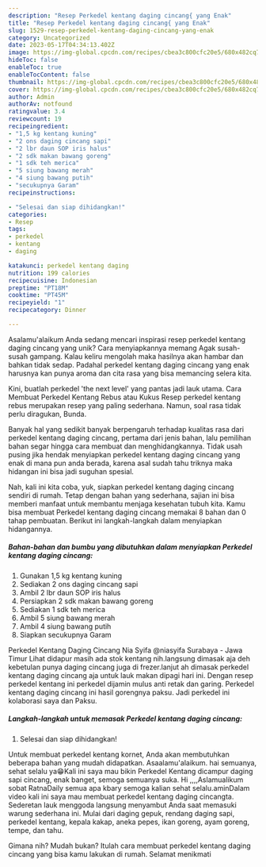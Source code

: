 ```yaml
---
description: "Resep Perkedel kentang daging cincang{ yang Enak"
title: "Resep Perkedel kentang daging cincang{ yang Enak"
slug: 1529-resep-perkedel-kentang-daging-cincang-yang-enak
category: Uncategorized
date: 2023-05-17T04:34:13.402Z
image: https://img-global.cpcdn.com/recipes/cbea3c800cfc20e5/680x482cq70/perkedel-kentang-daging-cincang-foto-resep-utama.jpg
hideToc: false
enableToc: true
enableTocContent: false
thumbnail: https://img-global.cpcdn.com/recipes/cbea3c800cfc20e5/680x482cq70/perkedel-kentang-daging-cincang-foto-resep-utama.jpg
cover: https://img-global.cpcdn.com/recipes/cbea3c800cfc20e5/680x482cq70/perkedel-kentang-daging-cincang-foto-resep-utama.jpg
author: Admin
authorAv: notfound
ratingvalue: 3.4
reviewcount: 19
recipeingredient:
- "1,5 kg kentang kuning"
- "2 ons daging cincang sapi"
- "2 lbr daun SOP iris halus"
- "2 sdk makan bawang goreng"
- "1 sdk teh merica"
- "5 siung bawang merah"
- "4 siung bawang putih"
- "secukupnya Garam"
recipeinstructions:

- "Selesai dan siap dihidangkan!"
categories:
- Resep
tags:
- perkedel
- kentang
- daging

katakunci: perkedel kentang daging 
nutrition: 199 calories
recipecuisine: Indonesian
preptime: "PT18M"
cooktime: "PT45M"
recipeyield: "1"
recipecategory: Dinner

---
```



Asalamu'alaikum Anda sedang mencari inspirasi resep perkedel kentang daging cincang yang unik? Cara menyiapkannya memang Agak susah-susah gampang. Kalau keliru mengolah maka hasilnya akan hambar dan bahkan tidak sedap. Padahal perkedel kentang daging cincang yang enak harusnya kan punya aroma dan cita rasa yang bisa memancing selera kita.


Kini, buatlah perkedel &#39;the next level&#39; yang pantas jadi lauk utama. Cara Membuat Perkedel Kentang Rebus atau Kukus Resep perkedel kentang rebus merupakan resep yang paling sederhana. Namun, soal rasa tidak perlu diragukan, Bunda.

Banyak hal yang sedikit banyak berpengaruh terhadap kualitas rasa dari perkedel kentang daging cincang, pertama dari jenis bahan, lalu pemilihan bahan segar hingga cara membuat dan menghidangkannya. Tidak usah pusing jika hendak menyiapkan perkedel kentang daging cincang yang enak di mana pun anda berada, karena asal sudah tahu triknya maka hidangan ini bisa jadi suguhan spesial.


Nah, kali ini kita coba, yuk, siapkan perkedel kentang daging cincang sendiri di rumah. Tetap dengan bahan yang sederhana, sajian ini bisa memberi manfaat untuk membantu menjaga kesehatan tubuh kita. Kamu bisa membuat Perkedel kentang daging cincang memakai 8 bahan dan 0 tahap pembuatan. Berikut ini langkah-langkah dalam menyiapkan hidangannya.

<!--inarticleads1-->

##### Bahan-bahan dan bumbu yang dibutuhkan dalam menyiapkan Perkedel kentang daging cincang:

1. Gunakan 1,5 kg kentang kuning
1. Sediakan 2 ons daging cincang sapi
1. Ambil 2 lbr daun SOP iris halus
1. Persiapkan 2 sdk makan bawang goreng
1. Sediakan 1 sdk teh merica
1. Ambil 5 siung bawang merah
1. Ambil 4 siung bawang putih
1. Siapkan secukupnya Garam


Perkedel Kentang Daging Cincang Nia Syifa @niasyifa Surabaya - Jawa Timur Lihat didapur masih ada stok kentang nih.langsung dimasak aja deh kebetulan punya daging cincang juga di frezer.lanjut ah dimasak perkedel kentang daging cincang aja untuk lauk makan dipagi hari ini. Dengan resep perkedel kentang ini perkedel dijamin mulus anti retak dan garing. Perkedel kentang daging cincang ini hasil gorengnya paksu. Jadi perkedel ini kolaborasi saya dan Paksu. 

<!--inarticleads2-->

##### Langkah-langkah untuk memasak Perkedel kentang daging cincang:


1. Selesai dan siap dihidangkan!

Untuk membuat perkedel kentang kornet, Anda akan membutuhkan beberapa bahan yang mudah didapatkan. Asaalamu&#39;alaikum. hai semuanya, sehat selalu ya😁Kali ini saya mau bikin Perkedel Kentang dicampur daging sapi cincang, enak banget, semoga semuanya suka. Hi ,,,,Aslamualikum sobat RatnaDaily semua apa kbary semoga kalian sehat selalu.aminDalam video kali ini saya mau membuat perkedel kentang daging cincangta. Sederetan lauk menggoda langsung menyambut Anda saat memasuki warung sederhana ini. Mulai dari daging gepuk, rendang daging sapi, perkedel kentang, kepala kakap, aneka pepes, ikan goreng, ayam goreng, tempe, dan tahu. 

Gimana nih? Mudah bukan? Itulah cara membuat perkedel kentang daging cincang yang bisa kamu lakukan di rumah. Selamat menikmati
